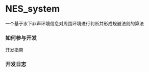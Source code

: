 # NES_system
一个基于水下非声环境信息对周围环境进行判断并形成规避法则的算法

### 如何参与开发
[开发指南](https://github.com/OvOq/NES_system/blob/master/%E5%BC%80%E5%8F%91%E6%8C%87%E5%8D%97.md)
### 开发日志
